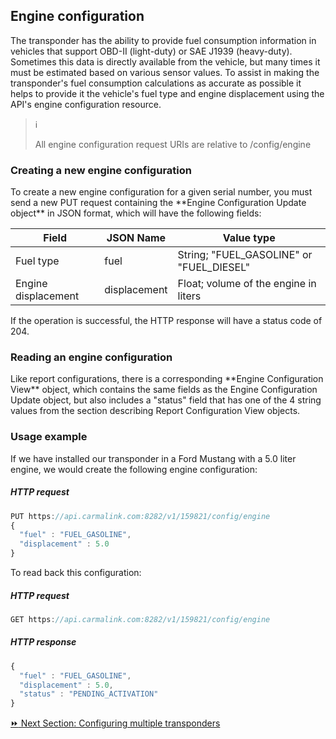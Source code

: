 <h2>Engine configuration</h2>  
The transponder has the ability to provide fuel consumption information in vehicles that support OBD-II (light-duty) or SAE J1939 (heavy-duty). Sometimes this data is directly available from the vehicle, but many times it must be estimated based on various sensor values. To assist in making the transponder's fuel consumption calculations as accurate as possible it helps to provide it the vehicle's fuel type and engine displacement using the API's engine configuration resource.  

> :information_source:  
>  
> All engine configuration request URIs are relative to /config/engine  

<h3>Creating a new engine configuration</h3>  
To create a new engine configuration for a given serial number, you must send a new PUT request containing the **Engine Configuration Update object** in JSON format, which will have the following fields:  

Field | JSON Name | Value type
------|-----------|-----------
Fuel type | fuel | String; "FUEL_GASOLINE" or "FUEL_DIESEL"  
Engine displacement | displacement | Float; volume of the engine in liters  

If the operation is successful, the HTTP response will have a status code of 204.  

<h3>Reading an engine configuration</h3>  
Like report configurations, there is a corresponding **Engine Configuration View** object, which contains the same fields as the Engine Configuration Update object, but also includes a "status" field that has one of the 4 string values from the section describing Report Configuration View objects.  

### Usage example  
If we have installed our transponder in a Ford Mustang with a 5.0 liter engine, we would create the following engine configuration:  

##### HTTP request  
```javascript
PUT https://api.carmalink.com:8282/v1/159821/config/engine
{
  "fuel" : "FUEL_GASOLINE",
  "displacement" : 5.0
}
```  

To read back this configuration:  
##### HTTP request
```javascript
GET https://api.carmalink.com:8282/v1/159821/config/engine
```  

##### HTTP response
```javascript
{
  "fuel" : "FUEL_GASOLINE",
  "displacement" : 5.0,
  "status" : "PENDING_ACTIVATION"
}
```  

[:fast_forward: Next Section: Configuring multiple transponders](/configuringMult.md)
